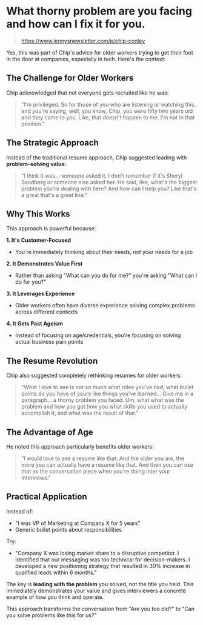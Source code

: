 # What thorny problem are you facing and how can I fix it for you.
> https://www.lennysnewsletter.com/p/chip-conley

Yes, this was part of Chip's advice for older workers trying to get their foot in the door at companies, especially in tech. Here's the context:

## The Challenge for Older Workers

Chip acknowledged that not everyone gets recruited like he was:

> "I'm privileged. So for those of you who are listening or watching this, and you're saying, well, you know, Chip, you were fifty two years old and they came to you. Like, that doesn't happen to me. I'm not in that position."

## The Strategic Approach

Instead of the traditional resume approach, Chip suggested leading with **problem-solving value**:

> "I think it was... someone asked it. I don't remember if it's Sheryl Sandberg or someone else asked her. He said, like, what's the biggest problem you're dealing with here? And how can I help you? Like that's a great that's a great line."

## Why This Works

This approach is powerful because:

**1. It's Customer-Focused**
- You're immediately thinking about their needs, not your needs for a job

**2. It Demonstrates Value First**
- Rather than asking "What can you do for me?" you're asking "What can I do for you?"

**3. It Leverages Experience**
- Older workers often have diverse experience solving complex problems across different contexts

**4. It Gets Past Ageism**
- Instead of focusing on age/credentials, you're focusing on solving actual business pain points

## The Resume Revolution

Chip also suggested completely rethinking resumes for older workers:

> "What I love to see is not so much what roles you've had, what bullet points do you have of yours like things you've learned... Give me in a paragraph... a thorny problem you faced. Um, what what was the problem and how you got how you what skills you used to actually accomplish it, and what was the result of that."

## The Advantage of Age

He noted this approach particularly benefits older workers:

> "I would love to see a resume like that. And the older you are, the more you can actually have a resume like that. And then you can use that as the conversation piece when you're doing inter your interviews."

## Practical Application

Instead of:
- "I was VP of Marketing at Company X for 5 years"
- Generic bullet points about responsibilities

Try:
- "Company X was losing market share to a disruptive competitor. I identified that our messaging was too technical for decision-makers. I developed a new positioning strategy that resulted in 30% increase in qualified leads within 6 months."

The key is **leading with the problem** you solved, not the title you held. This immediately demonstrates your value and gives interviewers a concrete example of how you think and operate.

This approach transforms the conversation from "Are you too old?" to "Can you solve problems like this for us?"